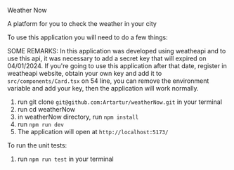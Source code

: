Weather Now

A platform for you to check the weather in your city

To use this application you will need to do a few things:

SOME REMARKS: In this application was developed using weatheapi and to use this api, it was necessary to add a secret key that will expired on 04/01/2024.
If you're going to use this application after that date, register in weatheapi website, obtain your own key and add it to `src/components/Card.tsx` on 54 line, 
you can remove the environment variable and add your key, then the application will work normally. 

1. run git clone `git@github.com:Artartur/weatherNow.git` in your terminal
2. run cd weatherNow
3. in weatherNow directory, run `npm install`
4. run `npm run dev`
5. The application will open at `http://localhost:5173/`

To run the unit tests:

1. run `npm run test` in your terminal
